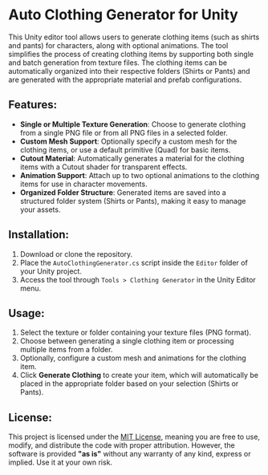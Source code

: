 # Auto Clothing Generator for Unity

This Unity editor tool allows users to generate clothing items (such as shirts and pants) for characters, along with optional animations. The tool simplifies the process of creating clothing items by supporting both single and batch generation from texture files. The clothing items can be automatically organized into their respective folders (Shirts or Pants) and are generated with the appropriate material and prefab configurations.

## Features:
- **Single or Multiple Texture Generation**: Choose to generate clothing from a single PNG file or from all PNG files in a selected folder.
- **Custom Mesh Support**: Optionally specify a custom mesh for the clothing items, or use a default primitive (Quad) for basic items.
- **Cutout Material**: Automatically generates a material for the clothing items with a Cutout shader for transparent effects.
- **Animation Support**: Attach up to two optional animations to the clothing items for use in character movements.
- **Organized Folder Structure**: Generated items are saved into a structured folder system (Shirts or Pants), making it easy to manage your assets.

## Installation:
1. Download or clone the repository.
2. Place the `AutoClothingGenerator.cs` script inside the `Editor` folder of your Unity project.
3. Access the tool through `Tools > Clothing Generator` in the Unity Editor menu.

## Usage:
1. Select the texture or folder containing your texture files (PNG format).
2. Choose between generating a single clothing item or processing multiple items from a folder.
3. Optionally, configure a custom mesh and animations for the clothing item.
4. Click **Generate Clothing** to create your item, which will automatically be placed in the appropriate folder based on your selection (Shirts or Pants).

## License:
This project is licensed under the [MIT License](LICENSE), meaning you are free to use, modify, and distribute the code with proper attribution. However, the software is provided **"as is"** without any warranty of any kind, express or implied. Use it at your own risk.

